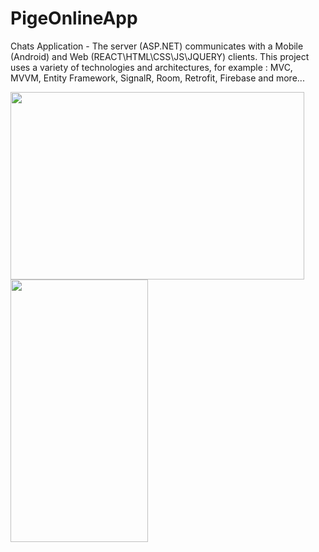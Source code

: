 # PigeOnlineApp

Chats Application - The server (ASP.NET) communicates with a Mobile (Android) and Web (REACT\HTML\CSS\JS\JQUERY) clients. This project uses a variety of technologies and architectures, for example : MVC, MVVM, Entity Framework, SignalR, Room, Retrofit, Firebase and more...

<img src="https://user-images.githubusercontent.com/106863159/180515058-07fb0bef-829c-462c-906e-31eba7443e21.png" width="470" height="300"><img src="https://user-images.githubusercontent.com/106863159/180515690-b146da49-369b-47f2-b9c8-20945717a5b8.png" width="220" height="420">

